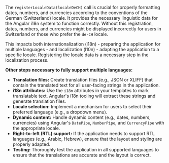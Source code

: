 The `registerLocaleData(localeDeCH)` call is crucial for properly formatting dates, numbers, and currencies according to the conventions of the German (Switzerland) locale.  It provides the necessary linguistic data for the Angular i18n system to function correctly. Without this registration, dates, numbers, and currencies might be displayed incorrectly for users in Switzerland or those who prefer the `de-CH` locale.

This impacts both internationalization (i18n) - preparing the application for multiple languages - and localization (l10n) - adapting the application to a specific locale. Registering the locale data is a necessary step in the localization process.

**Other steps necessary to fully support multiple languages:**

*   **Translation files:** Create translation files (e.g., JSON or XLIFF) that contain the translated text for all user-facing strings in the application.
*   **i18n attributes:** Use the `i18n` attributes in your templates to mark translatable text.  Angular's i18n tooling will extract these strings and generate translation files.
*   **Locale selection:** Implement a mechanism for users to select their preferred language (e.g., a dropdown menu).
*   **Dynamic content:** Handle dynamic content (e.g., dates, numbers, currencies) using Angular's `DatePipe`, `NumberPipe`, and `CurrencyPipe` with the appropriate locale.
*   **Right-to-left (RTL) support:** If the application needs to support RTL languages (e.g., Arabic, Hebrew), ensure that the layout and styling are properly adapted.
*   **Testing:** Thoroughly test the application in all supported languages to ensure that the translations are accurate and the layout is correct.